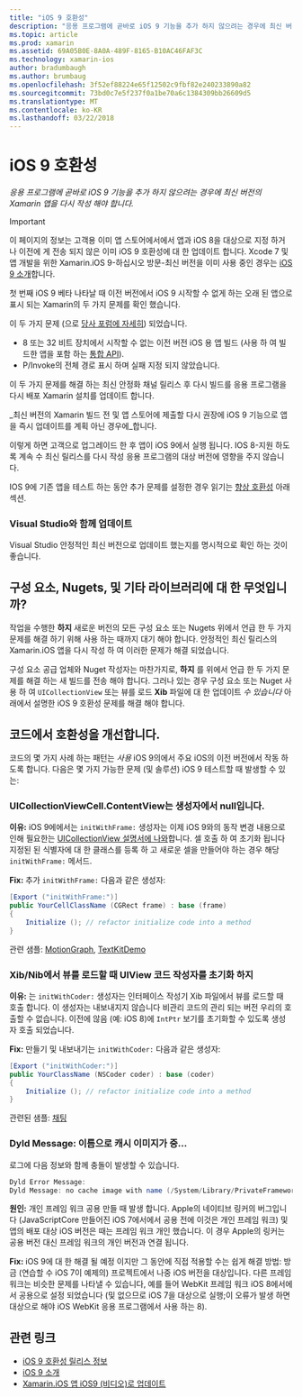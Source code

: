```yaml
---
title: "iOS 9 호환성"
description: "응용 프로그램에 곧바로 iOS 9 기능을 추가 하지 않으려는 경우에 최신 버전의 Xamarin 앱을 다시 작성 해야 합니다."
ms.topic: article
ms.prod: xamarin
ms.assetid: 69A05B0E-8A0A-489F-8165-B10AC46FAF3C
ms.technology: xamarin-ios
author: bradumbaugh
ms.author: brumbaug
ms.openlocfilehash: 3f52ef88224e65f12502c9fbf82e240233890a82
ms.sourcegitcommit: 73bd0c7e5f237f0a1be70a6c1384309bb26609d5
ms.translationtype: MT
ms.contentlocale: ko-KR
ms.lasthandoff: 03/22/2018
---
```

# <a name="ios-9-compatibility"></a>iOS 9 호환성

_응용 프로그램에 곧바로 iOS 9 기능을 추가 하지 않으려는 경우에 최신 버전의 Xamarin 앱을 다시 작성 해야 합니다._

> [!IMPORTANT]
> 이 페이지의 정보는 고객용 이미 앱 스토어에서에서 앱과 iOS 8을 대상으로 지정 하거나 이전에 게 전송 되지 않은 이미 iOS 9 호환성에 대 한 업데이트 합니다. Xcode 7 및 앱 개발을 위한 Xamarin.iOS 9-하십시오 방문-최신 버전을 이미 사용 중인 경우는 [iOS 9 소개](~/ios/platform/introduction-to-ios9/index.md)합니다.

첫 번째 iOS 9 베타 나타날 때 이전 버전에서 iOS 9 시작할 수 없게 하는 오래 된 앱으로 표시 되는 Xamarin의 두 가지 문제를 확인 했습니다.

이 두 가지 문제 (으로 [당사 포럼에 자세히](http://forums.xamarin.com/discussion/comment/131529/#Comment_131529)) 되었습니다.

- 8 또는 32 비트 장치에서 시작할 수 없는 이전 버전 iOS 용 앱 빌드 (사용 하 여 빌드한 앱을 포함 하는 [통합 API](~/cross-platform/macios/unified/index.md)).
- P/Invoke의 전체 경로 표시 하며 실패 지정 되지 않았습니다.

이 두 가지 문제를 해결 하는 최신 안정화 채널 릴리스 후 다시 빌드를 응용 프로그램을 다시 배포 Xamarin 설치를 업데이트 합니다.

_최신 버전의 Xamarin 빌드 전 및 앱 스토어에 제출할 다시 권장에 iOS 9 기능으로 앱을 즉시 업데이트를 계획 아닌 경우에_합니다.



이렇게 하면 고객으로 업그레이드 한 후 앱이 iOS 9에서 실행 됩니다.
IOS 8-지원 하도록 계속 수 최신 릴리스를 다시 작성 응용 프로그램의 대상 버전에 영향을 주지 않습니다.

IOS 9에 기존 앱을 테스트 하는 동안 추가 문제를 설정한 경우 읽기는 [향상 호환성](#compat) 아래 섹션.


### <a name="updating-with-visual-studio"></a>Visual Studio와 함께 업데이트

Visual Studio 안정적인 최신 버전으로 업데이트 했는지를 명시적으로 확인 하는 것이 좋습니다.

## <a name="what-about-components-nugets-and-other-libraries"></a>구성 요소, Nugets, 및 기타 라이브러리에 대 한 무엇입니까?

작업을 수행한 **하지** 새로운 버전의 모든 구성 요소 또는 Nugets 위에서 언급 한 두 가지 문제를 해결 하기 위해 사용 하는 때까지 대기 해야 합니다.
안정적인 최신 릴리스의 Xamarin.iOS 앱을 다시 작성 하 여 이러한 문제가 해결 되었습니다.

구성 요소 공급 업체와 Nuget 작성자는 마찬가지로, **하지** 를 위에서 언급 한 두 가지 문제를 해결 하는 새 빌드를 전송 해야 합니다. 그러나 있는 경우 구성 요소 또는 Nuget 사용 하 여 `UICollectionView` 또는 뷰를 로드 **Xib** 파일에 대 한 업데이트 *수 있습니다* 아래에서 설명한 iOS 9 호환성 문제를 해결 해야 합니다.


<a name="compat" />

## <a name="improving-compatibility-in-your-code"></a>코드에서 호환성을 개선합니다.

코드의 몇 가지 사례 하는 패턴는 *사용* iOS 9의에서 주요 iOS의 이전 버전에서 작동 하도록 합니다. 다음은 몇 가지 가능한 문제 (및 솔루션) iOS 9 테스트할 때 발생할 수 있는:

### <a name="uicollectionviewcellcontentview-is-null-in-constructors"></a>UICollectionViewCell.ContentView는 생성자에서 null입니다.

**이유:** iOS 9에에서는 `initWithFrame:` 생성자는 이제 iOS 9와의 동작 변경 내용으로 인해 필요한는 [UICollectionView 설명서에 나와](https://developer.apple.com/library/ios/documentation/UIKit/Reference/UICollectionView_class/#//apple_ref/occ/instm/UICollectionView/dequeueReusableCellWithReuseIdentifier:forIndexPath)합니다. 셀 호출 하 여 초기화 됩니다 지정된 된 식별자에 대 한 클래스를 등록 하 고 새로운 셀을 만들어야 하는 경우 해당 `initWithFrame:` 메서드.

**Fix:** 추가 `initWithFrame:` 다음과 같은 생성자:

```csharp
[Export ("initWithFrame:")]
public YourCellClassName (CGRect frame) : base (frame)
{
    Initialize (); // refactor initialize code into a method
}
```

관련 샘플: [MotionGraph](https://github.com/xamarin/monotouch-samples/commit/3c1b7a4170c001e7290db9babb2b7a6dddeb8bcb), [TextKitDemo](https://github.com/xamarin/monotouch-samples/commit/23ea01b37326963b5ebf68bbcc1edd51c66a28d6)



### <a name="uiview-fails-to-init-with-coder-when-loading-a-view-from-a-xibnib"></a>Xib/Nib에서 뷰를 로드할 때 UIView 코드 작성자를 초기화 하지

**이유:** 는 `initWithCoder:` 생성자는 인터페이스 작성기 Xib 파일에서 뷰를 로드할 때 호출 합니다. 이 생성자는 내보내지지 않습니다 비관리 코드의 관리 되는 버전 우리의 호출할 수 없습니다. 이전에 않음 (예: iOS 8)에 `IntPtr` 보기를 초기화할 수 있도록 생성자 호출 되었습니다.

**Fix:** 만들기 및 내보내기는 `initWithCoder:` 다음과 같은 생성자:

```csharp
[Export ("initWithCoder:")]
public YourClassName (NSCoder coder) : base (coder)
{
    Initialize (); // refactor initialize code into a method
}
```

관련된 샘플: [채팅](https://github.com/xamarin/monotouch-samples/commit/7b81138d52e5f3f1aa3769fcb08f46122e9b6a88)


### <a name="dyld-message-no-cache-image-with-name"></a>Dyld Message: 이름으로 캐시 이미지가 중...

로그에 다음 정보와 함께 충돌이 발생할 수 있습니다.

```csharp
Dyld Error Message:
Dyld Message: no cache image with name (/System/Library/PrivateFrameworks/JavaScriptCore.framework/JavaScriptCore)
```

**원인:** 개인 프레임 워크 공용 만들 때 발생 합니다. Apple의 네이티브 링커의 버그입니다 (JavaScriptCore 만들어진 iOS 7에서에서 공용 전에 이것은 개인 프레임 워크) 및 앱의 배포 대상 iOS 버전은 때는 프레임 워크 개인 했습니다. 이 경우 Apple의 링커는 공용 버전 대신 프레임 워크의 개인 버전과 연결 됩니다.

**Fix:** iOS 9에 대 한 해결 될 예정 이지만 그 동안에 직접 적용할 수는 쉽게 해결 방법: 방금 (연습할 수 iOS 7이 예제의) 프로젝트에서 나중 iOS 버전을 대상입니다. 다른 프레임 워크는 비슷한 문제를 나타낼 수 있습니다, 예를 들어 WebKit 프레임 워크 iOS 8에서에서 공용으로 설정 되었습니다 (및 없으므로 iOS 7을 대상으로 실행;이 오류가 발생 하면 대상으로 해야 iOS WebKit 응용 프로그램에서 사용 하는 8).



## <a name="related-links"></a>관련 링크

- [iOS 9 호환성 릴리스 정보](https://releases.xamarin.com/ios-hotfix-for-ios-9-preview-xcode-6/)
- [iOS 9 소개](~/ios/platform/introduction-to-ios9/index.md)
- [Xamarin.iOS 앱 iOS9 (비디오)로 업데이트](https://university.xamarin.com/lightninglectures/Updating-your-XamariniOS-apps-to-iOS9)
